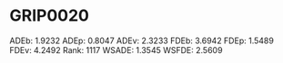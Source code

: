 # GRIP0020

ADEb: 1.9232
ADEp: 0.8047
ADEv: 2.3233
FDEb: 3.6942
FDEp: 1.5489
FDEv: 4.2492
Rank: 1117
WSADE: 1.3545
WSFDE: 2.5609